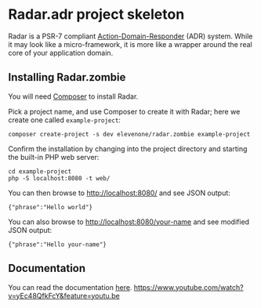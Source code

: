 # Radar.adr project skeleton

Radar is a PSR-7 compliant [Action-Domain-Responder](http://pmjones.io/adr)
(ADR) system. While it may look like a micro-framework, it is more like a
wrapper around the real core of your application domain.

## Installing Radar.zombie

You will need [Composer](https://getcomposer.org) to install Radar.

Pick a project name, and use Composer to create it with Radar; here we create
one called `example-project`:

    composer create-project -s dev elevenone/radar.zombie example-project

Confirm the installation by changing into the project directory and starting the
built-in PHP web server:

    cd example-project
    php -S localhost:8080 -t web/

You can then browse to <http://localhost:8080/> and see JSON output:

    {"phrase":"Hello world"}

You can also browse to <http://localhost:8080/your-name> and see modified JSON output:

    {"phrase":"Hello your-name"}

## Documentation

You can read the documentation [here](docs/index.md).
https://www.youtube.com/watch?v=yEc48QfkFcY&feature=youtu.be